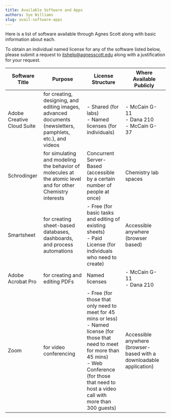 ```yaml
---
title: Available Software and Apps
authors: Sye Williams
slug: avail-software-apps
---
```


Here is a list of software available through Agnes Scott along with basic information about each. 

To obtain an individual named license for any of the software listed below, please submit a request to itshelp@agnesscott.edu along with a justification for your request. 


| Software Title             | Purpose                                                      | License Structure                                            | Where Available Publicly                                     |
| -------------------------- | ------------------------------------------------------------ | ------------------------------------------------------------ | ------------------------------------------------------------ |
| Adobe Creative Cloud Suite | for creating, designing, and editing images, advanced documents (newsletters, pamphlets, etc.), and videos | - Shared (for labs)<br />- Named licenses (for individuals)  | - McCain G-11<br />- Dana 210<br />- McCain G-37             |
| Schrodinger                | for simulating and modeling the behavior of molecules at the atomic level and for other Chemistry interests | Concurrent Server-Based (accessible by a certain number of people at once) | Chemistry lab spaces                                         |
| Smartsheet                 | for creating sheet-based databases, dashboards, and process automations | - Free (for basic tasks and editing of existing sheets)<br />- Paid License (for individuals who need to create) | Accessible anywhere (browser based)                          |
| Adobe Acrobat Pro          | for creating and editing PDFs                                | Named licenses                                               | - McCain G-11<br />- Dana 210                                |
| Zoom                       | for video conferencing                                       | - Free (for those that only need to meet for 45 mins or less)<br />- Named license (for those that need to meet for more than 45 mins) <br />- Web Conference (for those that need to host a video call with more than 300 guests) | Accessible anywhere (browser-based with a downloadable application) |
